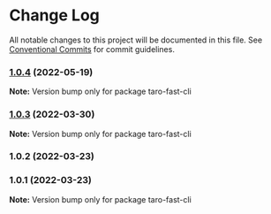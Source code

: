 # Change Log

All notable changes to this project will be documented in this file.
See [Conventional Commits](https://conventionalcommits.org) for commit guidelines.

### [1.0.4](https://github.com/kityandhero/taro-fast-framework/compare/taro-fast-cli@1.0.3...taro-fast-cli@1.0.4) (2022-05-19)

**Note:** Version bump only for package taro-fast-cli





### [1.0.3](https://github.com/kityandhero/taro-fast-framework/compare/taro-fast-cli@1.0.2...taro-fast-cli@1.0.3) (2022-03-30)

**Note:** Version bump only for package taro-fast-cli





### 1.0.2 (2022-03-23)

### 1.0.1 (2022-03-23)

**Note:** Version bump only for package taro-fast-cli
